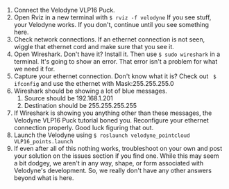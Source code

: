 1. Connect the Velodyne VLP16 Puck.
2. Open Rviz in a new terminal with ```$ rviz -f velodyne``` If you see stuff, your Velodyne works. If you don't, continue until you see something here.
3. Check network connections. If an ethernet connection is not seen, wiggle that ethernet cord and make sure that you see it.
4. Open Wireshark. Don't have it? Install it. Then use ```$ sudo wireshark``` in a terminal. It's going to show an error. That error isn't a problem for what we need it for.
5. Capture your ethernet connection. Don't know what it is? Check out ``` $ ifconfig``` and use the ethernet with Mask:255.255.255.0
6. Wireshark should be showing a lot of blue messages.
	1. Source should be 192.168.1.201
	2. Destination should be 255.255.255.255
7. If Wireshark is showing you anything other than these messages, the Velodyne VLP16 Puck tutorial boned you. Reconfigure your ethernet connection properly. Good luck figuring that out.
8. Launch the Velodyne using ```$ roslaunch velodyne_pointcloud VLP16_points.launch```
9. If even after all of this nothing works, troubleshoot on your own and post your solution on the issues section if you find one. While this may seem a bit dodgey, we aren't in any way, shape, or form associated with Velodyne's development. So, we really don't have any other answers beyond what is here.